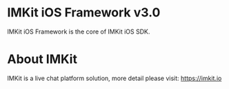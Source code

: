# IMKit iOS Framework v3.0
IMKit iOS Framework is the core of IMKit iOS SDK.

# About IMKit
IMKit is a live chat platform solution, more detail please visit: https://imkit.io
